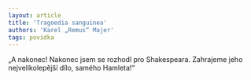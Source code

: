 ```yaml
---
layout: article
title: 'Tragoedia sanguinea'
authors: 'Karel „Remus“ Majer'
tags: povídka
---
```


„A nakonec! Nakonec jsem se rozhodl pro Shakespeara. Zahrajeme jeho
nejvelikolepější dílo, samého Hamleta!“
